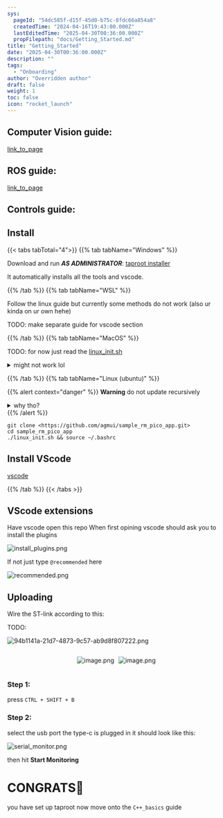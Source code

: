 ```yaml
---
sys:
  pageId: "54dc585f-d15f-45d0-b75c-8fdc66a854a8"
  createdTime: "2024-04-16T19:43:00.000Z"
  lastEditedTime: "2025-04-30T00:36:00.000Z"
  propFilepath: "docs/Getting_Started.md"
title: "Getting_Started"
date: "2025-04-30T00:36:00.000Z"
description: ""
tags:
  - "Onboarding"
author: "Overridden author"
draft: false
weight: 1
toc: false
icon: "rocket_launch"
---
```


## Computer Vision guide:

[link_to_page](86d45bc0-388b-4d26-8848-44f255f73d0e)

## ROS guide:

[link_to_page](3c76c1de-ec8f-46d6-8b0a-294005edc2d5)

## Controls guide:

## Install

{{< tabs tabTotal="4">}}
{{% tab tabName="Windows" %}}

Download and run _**AS ADMINISTRATOR**_: [taproot installer](https://github.com/Thornbots/TeachingFreshies/releases/tag/1.0)

It automatically installs all the tools and vscode.

{{% /tab %}}
{{% tab tabName="WSL" %}}

Follow the linux guide but currently some methods do not work (also ur kinda on ur own hehe)

TODO: make separate guide for vscode section

{{% /tab %}}
{{% tab tabName="MacOS" %}}

TODO: for now just read the [linux_init.sh](https://github.com/agmui/sample_rm_pico_app/blob/main/linux_init.sh)

<details>
<summary>might not work lol</summary>

`brew install libusb pkg-config`

Next install: [vscode](https://code.visualstudio.com/Download)

</details>

{{% /tab %}}
{{% tab tabName="Linux (ubuntu)" %}}

{{% alert context="danger" %}}
**Warning** do not update recursively
<details>
<summary>why tho?</summary>
There are some submodules that may go on for a while (like tinyusb) and I highly
recommend you don't need to get them.
If you want to see what submodules I update just look in `linux_init.sh`
</details>
{{% /alert %}}

```shell
git clone <https://github.com/agmui/sample_rm_pico_app.git>
cd sample_rm_pico_app
./linux_init.sh && source ~/.bashrc
```

## Install VScode

[vscode](https://code.visualstudio.com/Download)

{{% /tab %}}
{{< /tabs >}}

## VScode extensions

Have vscode open this repo
When first opining vscode should ask you to install the plugins

![install_plugins.png](https://prod-files-secure.s3.us-west-2.amazonaws.com/d518164a-d88e-44d1-a4ee-3adb3bd8bce0/89bd30f0-1825-4e77-867b-0a41ce370880/install_plugins.png?X-Amz-Algorithm=AWS4-HMAC-SHA256&X-Amz-Content-Sha256=UNSIGNED-PAYLOAD&X-Amz-Credential=ASIAZI2LB466QPNQTF7R%2F20250625%2Fus-west-2%2Fs3%2Faws4_request&X-Amz-Date=20250625T051143Z&X-Amz-Expires=3600&X-Amz-Security-Token=IQoJb3JpZ2luX2VjEEMaCXVzLXdlc3QtMiJGMEQCIBm0D1YkKTBg6ZMCzCm8SpWHMXtEphBGGVwUtnELIXkrAiBslcwuvFeJZZba2A1nB1pQWAtHhHX%2FZgcuvdbRPh%2F3Nir%2FAwg8EAAaDDYzNzQyMzE4MzgwNSIM3FGwKKz8AEiqMgZQKtwDJ7v1gunXeiTQxo2eXz6%2Bzdw%2BmiT91ru%2B0pGS0oQV5ydgaEG0aCPeRUB6IbsnkHLyzSzQXw5sdcq8ENjbm%2BMUf8b8vqIfO4GJOeIK4XN2CCuEUyK7ralk9eMiu5yzBn2g7WV9Yz81L%2FZsddUr68hft64PTqcc01nt9c54QPhHRyocPdQtZH80jvg4E8UklACBzZbqSDP39QypKZ1ISyIacMxu2PiZ8fGfGIIQSJlFrmhGLPtKMLYc30WcoT%2FW%2F%2BpOPt0fjx9NU5gYqokvdNmzZoYRGefY9bLHd0Ep11T%2FS2oRAhsM5fDrkuSbxOsaNwPiiLlZT3JL%2Bca6Pj5fvQOItK0hJDp%2BlLA41krpKMx81xaGDLKBHLQJJxMRDqVBaQoueO7R4nrlbH2YadblowTjU8rapb3kZknBIseWl1yypEcc0riI7UPLqJOY8T92EvNm4HOSLGJIy2Wp7MhjVOZqsl9PZUo%2BlRfIE1lYmjW2t3%2FPLLn8J4eQ5m%2BByasncBTVB9vKmJ9%2Bx3TVs1N4xyw7FuUM47S0Qo8t3SYc%2BEurg8YusGsjmXLCvM%2BXBMhyRhoRfRR33mRJo44nsIg1VHtaeYk9LzhGFAzt3E7pSXnCqYStDvE8K3DRhrhGFXYwkcPtwgY6pgGlmVxyZSYC1yiGRSmDbM1bYiQY0R%2BG%2BiUOD2IgPqN0T04A5cAxC6r12VFnQFB3EBUrcQMI0tyIbO0%2FNB71atRdv7B%2F9Zcx%2BynGoCkEQwlaliXNkG%2FZrQSG4pFZ1MpieRg131HreI%2FUqCqkh7zmSxyfdOBZ29i8MJ4UajUn54ak3GaqQ2rHeP%2Bf1pNgkmSA891zZR5oAZguUL1LmHIbfGNNSulqlbq1&X-Amz-Signature=137a7938bb60b44a2cf03762206a204546683fe876b86b2ada9067db1a710754&X-Amz-SignedHeaders=host&x-amz-checksum-mode=ENABLED&x-id=GetObject)

If not just type `@recommended` here  

![recommended.png](https://prod-files-secure.s3.us-west-2.amazonaws.com/d518164a-d88e-44d1-a4ee-3adb3bd8bce0/61e661e9-5d85-4dfc-be0d-8d2097a5e793/recommended.png?X-Amz-Algorithm=AWS4-HMAC-SHA256&X-Amz-Content-Sha256=UNSIGNED-PAYLOAD&X-Amz-Credential=ASIAZI2LB466QPNQTF7R%2F20250625%2Fus-west-2%2Fs3%2Faws4_request&X-Amz-Date=20250625T051143Z&X-Amz-Expires=3600&X-Amz-Security-Token=IQoJb3JpZ2luX2VjEEMaCXVzLXdlc3QtMiJGMEQCIBm0D1YkKTBg6ZMCzCm8SpWHMXtEphBGGVwUtnELIXkrAiBslcwuvFeJZZba2A1nB1pQWAtHhHX%2FZgcuvdbRPh%2F3Nir%2FAwg8EAAaDDYzNzQyMzE4MzgwNSIM3FGwKKz8AEiqMgZQKtwDJ7v1gunXeiTQxo2eXz6%2Bzdw%2BmiT91ru%2B0pGS0oQV5ydgaEG0aCPeRUB6IbsnkHLyzSzQXw5sdcq8ENjbm%2BMUf8b8vqIfO4GJOeIK4XN2CCuEUyK7ralk9eMiu5yzBn2g7WV9Yz81L%2FZsddUr68hft64PTqcc01nt9c54QPhHRyocPdQtZH80jvg4E8UklACBzZbqSDP39QypKZ1ISyIacMxu2PiZ8fGfGIIQSJlFrmhGLPtKMLYc30WcoT%2FW%2F%2BpOPt0fjx9NU5gYqokvdNmzZoYRGefY9bLHd0Ep11T%2FS2oRAhsM5fDrkuSbxOsaNwPiiLlZT3JL%2Bca6Pj5fvQOItK0hJDp%2BlLA41krpKMx81xaGDLKBHLQJJxMRDqVBaQoueO7R4nrlbH2YadblowTjU8rapb3kZknBIseWl1yypEcc0riI7UPLqJOY8T92EvNm4HOSLGJIy2Wp7MhjVOZqsl9PZUo%2BlRfIE1lYmjW2t3%2FPLLn8J4eQ5m%2BByasncBTVB9vKmJ9%2Bx3TVs1N4xyw7FuUM47S0Qo8t3SYc%2BEurg8YusGsjmXLCvM%2BXBMhyRhoRfRR33mRJo44nsIg1VHtaeYk9LzhGFAzt3E7pSXnCqYStDvE8K3DRhrhGFXYwkcPtwgY6pgGlmVxyZSYC1yiGRSmDbM1bYiQY0R%2BG%2BiUOD2IgPqN0T04A5cAxC6r12VFnQFB3EBUrcQMI0tyIbO0%2FNB71atRdv7B%2F9Zcx%2BynGoCkEQwlaliXNkG%2FZrQSG4pFZ1MpieRg131HreI%2FUqCqkh7zmSxyfdOBZ29i8MJ4UajUn54ak3GaqQ2rHeP%2Bf1pNgkmSA891zZR5oAZguUL1LmHIbfGNNSulqlbq1&X-Amz-Signature=49fd25584481522e34973440b744738fb3869d640d3e23894afcd88d39a34471&X-Amz-SignedHeaders=host&x-amz-checksum-mode=ENABLED&x-id=GetObject)

## Uploading

Wire the ST-link according to this:

TODO:

![94b1141a-21d7-4873-9c57-ab9d8f807222.png](https://prod-files-secure.s3.us-west-2.amazonaws.com/d518164a-d88e-44d1-a4ee-3adb3bd8bce0/e5fad17d-ab82-4300-9f4c-505ab4b1202c/94b1141a-21d7-4873-9c57-ab9d8f807222.png?X-Amz-Algorithm=AWS4-HMAC-SHA256&X-Amz-Content-Sha256=UNSIGNED-PAYLOAD&X-Amz-Credential=ASIAZI2LB466QPNQTF7R%2F20250625%2Fus-west-2%2Fs3%2Faws4_request&X-Amz-Date=20250625T051143Z&X-Amz-Expires=3600&X-Amz-Security-Token=IQoJb3JpZ2luX2VjEEMaCXVzLXdlc3QtMiJGMEQCIBm0D1YkKTBg6ZMCzCm8SpWHMXtEphBGGVwUtnELIXkrAiBslcwuvFeJZZba2A1nB1pQWAtHhHX%2FZgcuvdbRPh%2F3Nir%2FAwg8EAAaDDYzNzQyMzE4MzgwNSIM3FGwKKz8AEiqMgZQKtwDJ7v1gunXeiTQxo2eXz6%2Bzdw%2BmiT91ru%2B0pGS0oQV5ydgaEG0aCPeRUB6IbsnkHLyzSzQXw5sdcq8ENjbm%2BMUf8b8vqIfO4GJOeIK4XN2CCuEUyK7ralk9eMiu5yzBn2g7WV9Yz81L%2FZsddUr68hft64PTqcc01nt9c54QPhHRyocPdQtZH80jvg4E8UklACBzZbqSDP39QypKZ1ISyIacMxu2PiZ8fGfGIIQSJlFrmhGLPtKMLYc30WcoT%2FW%2F%2BpOPt0fjx9NU5gYqokvdNmzZoYRGefY9bLHd0Ep11T%2FS2oRAhsM5fDrkuSbxOsaNwPiiLlZT3JL%2Bca6Pj5fvQOItK0hJDp%2BlLA41krpKMx81xaGDLKBHLQJJxMRDqVBaQoueO7R4nrlbH2YadblowTjU8rapb3kZknBIseWl1yypEcc0riI7UPLqJOY8T92EvNm4HOSLGJIy2Wp7MhjVOZqsl9PZUo%2BlRfIE1lYmjW2t3%2FPLLn8J4eQ5m%2BByasncBTVB9vKmJ9%2Bx3TVs1N4xyw7FuUM47S0Qo8t3SYc%2BEurg8YusGsjmXLCvM%2BXBMhyRhoRfRR33mRJo44nsIg1VHtaeYk9LzhGFAzt3E7pSXnCqYStDvE8K3DRhrhGFXYwkcPtwgY6pgGlmVxyZSYC1yiGRSmDbM1bYiQY0R%2BG%2BiUOD2IgPqN0T04A5cAxC6r12VFnQFB3EBUrcQMI0tyIbO0%2FNB71atRdv7B%2F9Zcx%2BynGoCkEQwlaliXNkG%2FZrQSG4pFZ1MpieRg131HreI%2FUqCqkh7zmSxyfdOBZ29i8MJ4UajUn54ak3GaqQ2rHeP%2Bf1pNgkmSA891zZR5oAZguUL1LmHIbfGNNSulqlbq1&X-Amz-Signature=715d0cf01ae52d18dd46d5fd618406a15640e836a663129b15306886996dc1f6&X-Amz-SignedHeaders=host&x-amz-checksum-mode=ENABLED&x-id=GetObject)

<div style="display: flex;flex-direction: row; column-gap:10px; max-width: 630px;justify-content: center;">
<div>

![image.png](https://prod-files-secure.s3.us-west-2.amazonaws.com/d518164a-d88e-44d1-a4ee-3adb3bd8bce0/210ecb78-1116-4d7b-b9b7-2292f66fa2c2/image.png?X-Amz-Algorithm=AWS4-HMAC-SHA256&X-Amz-Content-Sha256=UNSIGNED-PAYLOAD&X-Amz-Credential=ASIAZI2LB466ZKFNMA36%2F20250625%2Fus-west-2%2Fs3%2Faws4_request&X-Amz-Date=20250625T051147Z&X-Amz-Expires=3600&X-Amz-Security-Token=IQoJb3JpZ2luX2VjEEMaCXVzLXdlc3QtMiJIMEYCIQCzVA0YiU41DI4QCREX85XcNFkWSlQPvCxO4wXG0OqCVwIhAMxmC69ya6ckWNGVuQKbzLRtwfNEX%2BlMwql%2BwSgb9ePpKv8DCDwQABoMNjM3NDIzMTgzODA1IgwMu6pSBGCK6qhRaRcq3APIRSTzgVYf8zR3gsjduY5q7HIpGMdG94AmLhAoYXnmGXbtLcf26cdkh9RX%2BjIySr%2FRxR%2F3DnKXvXZe79XxOBIH%2FQiIQkC6alD3FdsPws1fJrekuHGm1ThWdLfYhvVriVzXQTw87ohEyM5SW46VhsSKVC9RfsUEHKt9H3hmiBj8vFLte%2B1pDWA9KFNQKVgzxEM7kkb6yyZvTpYs%2FlZNPpQZwbiLXQLsGE8FI0P23YjaPsgDLJKmopIpe6HmScTewTpYYG%2BiWEhLDSA6vARxF0dTUPeRcjo7er8iaC5qI6PbAeL78aSwGH2k%2FPmJP%2BGRVIekinyhUOR2gW3btXMysDGbcnjjtBy6XqxIYpD15ZYa7J3r%2BHrXfXz3gFuE7nmx2ysx6ApWgZDemZJnVXbql6Mj8wvTCR6CbOeVOA3wVzbp%2FfDZrS67SDQQlh7BPBC7xRFcaAjwydOjsMnTLEw1lBz19FUZ5j2oll7KpG5V4FfIzvZSRUfjnQtUEIaYutYXA2KJ5uPbvhUxJZN1wcwbRMTXFYcPJMLybgAHit5fMzz874O7x3ZDFxeWKfP3Q6OwobicLg2z7ZQcJCLA9jW0CJ3o7W36nqYBsFk4gS8wVj5uLIwpRs9EprbB63eltjC8yu3CBjqkAamOyFU6jD4MaX%2FFpwPoPmIlm%2BTfJPIv%2FBAgalExFQ6adXZ4VmJFSX1qV26K3k9SzBFqKBOHtMsiBUTvgcqzmkENTyqnVVmgx8q2fYjid%2Fbtls4wGT%2BRzmbst1GDfMqhXRH1tGJx78WWPSUB5rVX%2FVLr43ADCPRRZ0kVnJMpSDAyGrqQtj9ijn8NkV2Ioo1IFEFGN3SdC0hAO%2Bdsuf%2FMs7CQhXc6&X-Amz-Signature=24a3044c2df12175f6402217a0fb374e016aac418c85995dfdbae9bf5a21bb90&X-Amz-SignedHeaders=host&x-amz-checksum-mode=ENABLED&x-id=GetObject)

</div>
<div>

![image.png](https://prod-files-secure.s3.us-west-2.amazonaws.com/d518164a-d88e-44d1-a4ee-3adb3bd8bce0/33a0fd0f-8ca6-4a86-8e09-26e95ded1fff/image.png?X-Amz-Algorithm=AWS4-HMAC-SHA256&X-Amz-Content-Sha256=UNSIGNED-PAYLOAD&X-Amz-Credential=ASIAZI2LB46624DBUWNH%2F20250625%2Fus-west-2%2Fs3%2Faws4_request&X-Amz-Date=20250625T051148Z&X-Amz-Expires=3600&X-Amz-Security-Token=IQoJb3JpZ2luX2VjEEMaCXVzLXdlc3QtMiJHMEUCIQDDjVHqbxlWdtIGTr7Us7j3CJ%2Fg%2FPBer%2FeztP%2FC6pUorAIgRjylkyLQGU2aLae4KHZVbuoYzepov0lQD6PGX0sbvBoq%2FwMIPBAAGgw2Mzc0MjMxODM4MDUiDFxXELH6F3ySSOAkpyrcA14PZLGj2v7ZSmqr4U2AttNBSOpHCoeww6ZX4l4Qq%2FKi5Ne3nL2BUfC8Re5thEBpNmK0vX4f4J4rPgIqVlab56s8RV4FtjWVJoxyZI2di010hT%2Fy7PtbE69b3vitYw9L43u%2B0rLBq%2BywU%2BeFHGyDkzeMG%2BziHJA2dh4QdmIXxJRvFZl4evQLwrmnOKRqKGEtXwRFbY93%2BNMAav4dptk6mJ6owvvktMi0zhpCZcA847g40lNeLzagmiv2DHb7VZBz%2FNX1%2F52n5iThh%2B70b6hx1udy%2Ft%2Bz5J8n5HkwKtST0xXC8EeZRjuCp5pxjEr4BKwqbrqxocDj5Q1JKBHFCkQ6ogjPu1fRf1f1sXQVeKy8lVvqr6VvtnBMO9Vyc70cKASokksyCWtKWFtQh9OfZh5UpNi17CqClt9iho9%2BeqO5SL%2BAN7H4VAhuo8tOplyCrB1hQ6Cy8l9UXuV96%2FR5aAsy5AMZyUY1F0ktSY5QyqFGWNom1aduNgPjrnGbkX8JD9tlV0I0w7ihuiL6TqA%2Fnt9U96Tdh7U5OP9idcLM7022JR2ZSg%2FNp6rF5NnCEjOzMsDzwy6gX%2FAPoqhdv7c%2Bl5VUHWSQiej7V%2FlWVtzr%2F3CBxgoCOTbXhz9jFPExtzQdMJLC7cIGOqUBcdYWTeRfSYUqoMHTEwM7rzh9U8NT3vf7%2B0UAm0nIOWs8%2B2bmWnI%2FBeeRQ4TXm8PnXLc%2BZX7lIdW2vn%2FWgxw0s7JrNhiu9bvZSuXY4ocf4ExYID2y2uNz8XKFoYWokNxIH0WR%2Bpj6Q0xhQolQ7mbVR9bCB10yiGlj61pQww%2B0CfNtEWuTDRJr94CP5WzU1nqKzP4wQjB58yoYGhI5sT2wbz7P%2Bu3J&X-Amz-Signature=b7704ce0736b453953016c6545e458cc51eee30fe631b05000f03266a303629f&X-Amz-SignedHeaders=host&x-amz-checksum-mode=ENABLED&x-id=GetObject)

</div>
</div>

### Step 1:

press `CTRL + SHIFT + B`

### Step 2:

select the usb port the type-c is plugged in it should look like this:

![serial_monitor.png](https://prod-files-secure.s3.us-west-2.amazonaws.com/d518164a-d88e-44d1-a4ee-3adb3bd8bce0/f03f4774-05d4-4393-b6a0-d5efb6d315ab/serial_monitor.png?X-Amz-Algorithm=AWS4-HMAC-SHA256&X-Amz-Content-Sha256=UNSIGNED-PAYLOAD&X-Amz-Credential=ASIAZI2LB466QPNQTF7R%2F20250625%2Fus-west-2%2Fs3%2Faws4_request&X-Amz-Date=20250625T051143Z&X-Amz-Expires=3600&X-Amz-Security-Token=IQoJb3JpZ2luX2VjEEMaCXVzLXdlc3QtMiJGMEQCIBm0D1YkKTBg6ZMCzCm8SpWHMXtEphBGGVwUtnELIXkrAiBslcwuvFeJZZba2A1nB1pQWAtHhHX%2FZgcuvdbRPh%2F3Nir%2FAwg8EAAaDDYzNzQyMzE4MzgwNSIM3FGwKKz8AEiqMgZQKtwDJ7v1gunXeiTQxo2eXz6%2Bzdw%2BmiT91ru%2B0pGS0oQV5ydgaEG0aCPeRUB6IbsnkHLyzSzQXw5sdcq8ENjbm%2BMUf8b8vqIfO4GJOeIK4XN2CCuEUyK7ralk9eMiu5yzBn2g7WV9Yz81L%2FZsddUr68hft64PTqcc01nt9c54QPhHRyocPdQtZH80jvg4E8UklACBzZbqSDP39QypKZ1ISyIacMxu2PiZ8fGfGIIQSJlFrmhGLPtKMLYc30WcoT%2FW%2F%2BpOPt0fjx9NU5gYqokvdNmzZoYRGefY9bLHd0Ep11T%2FS2oRAhsM5fDrkuSbxOsaNwPiiLlZT3JL%2Bca6Pj5fvQOItK0hJDp%2BlLA41krpKMx81xaGDLKBHLQJJxMRDqVBaQoueO7R4nrlbH2YadblowTjU8rapb3kZknBIseWl1yypEcc0riI7UPLqJOY8T92EvNm4HOSLGJIy2Wp7MhjVOZqsl9PZUo%2BlRfIE1lYmjW2t3%2FPLLn8J4eQ5m%2BByasncBTVB9vKmJ9%2Bx3TVs1N4xyw7FuUM47S0Qo8t3SYc%2BEurg8YusGsjmXLCvM%2BXBMhyRhoRfRR33mRJo44nsIg1VHtaeYk9LzhGFAzt3E7pSXnCqYStDvE8K3DRhrhGFXYwkcPtwgY6pgGlmVxyZSYC1yiGRSmDbM1bYiQY0R%2BG%2BiUOD2IgPqN0T04A5cAxC6r12VFnQFB3EBUrcQMI0tyIbO0%2FNB71atRdv7B%2F9Zcx%2BynGoCkEQwlaliXNkG%2FZrQSG4pFZ1MpieRg131HreI%2FUqCqkh7zmSxyfdOBZ29i8MJ4UajUn54ak3GaqQ2rHeP%2Bf1pNgkmSA891zZR5oAZguUL1LmHIbfGNNSulqlbq1&X-Amz-Signature=0a044a22ab24dfc256507f48a5148bd62f3fc7f19c2e41f5dd8c0299fca69508&X-Amz-SignedHeaders=host&x-amz-checksum-mode=ENABLED&x-id=GetObject)

then hit **Start Monitoring**

# CONGRATS🎉

you have set up taproot now move onto the `C++_basics` guide
